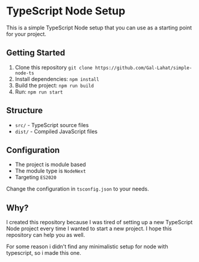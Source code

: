 # TypeScript Node Setup

This is a simple TypeScript Node setup that you can use as a starting point for your project.

## Getting Started

1. Clone this repository `git clone https://github.com/Gal-Lahat/simple-node-ts`
2. Install dependencies: `npm install`
3. Build the project: `npm run build`
4. Run: `npm run start`

## Structure

- `src/` - TypeScript source files
- `dist/` - Compiled JavaScript files

## Configuration

- The project is module based
- The module type is `NodeNext`
- Targeting `ES2020`

Change the configuration in `tsconfig.json` to your needs.

## Why?

I created this repository because I was tired of setting up a new TypeScript Node project every time I wanted to start a new project. I hope this repository can help you as well.

For some reason i didn't find any minimalistic setup for node with typescript, so i made this one.
